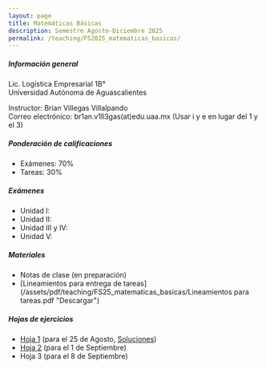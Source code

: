 ```yaml
---
layout: page
title: Matemáticas Básicas
description: Semestre Agosto-Diciembre 2025
permalink: /teaching/FS2025_matematicas_basicas/
---
```


##### Información general
Lic. Logística Empresarial 1B°\
Universidad Autónoma de Aguascalientes

Instructor: Brian Villegas Villalpando\
Correo electrónico: br1an.v1ll3gas(at)edu.uaa.mx (Usar i y e en lugar del 1 y el 3)

##### Ponderación de calificaciones
- Exámenes: 70%
- Tareas: 30%

##### Exámenes
- Unidad I: 
- Unidad II:
- Unidad III y IV:
- Unidad V:

##### Materiales
- Notas de clase (en preparación)
- [Lineamientos para entrega de tareas](/assets/pdf/teaching/FS25_matematicas_basicas/Lineamientos para tareas.pdf "Descargar")

##### Hojas de ejercicios
- [Hoja 1](/assets/pdf/teaching/FS25_matematicas_basicas/hw1_mb.pdf "Descargar") (para el 25 de Agosto, [Soluciones](/assets/pdf/teaching/FS25_matematicas_basicas/soluciones_hw1_mb.pdf "Descargar"))
- [Hoja 2](/assets/pdf/teaching/FS25_matematicas_basicas/hw2_mb.pdf "Descargar") (para el 1 de Septiembre)
- Hoja 3 (para el 8 de Septiembre)


